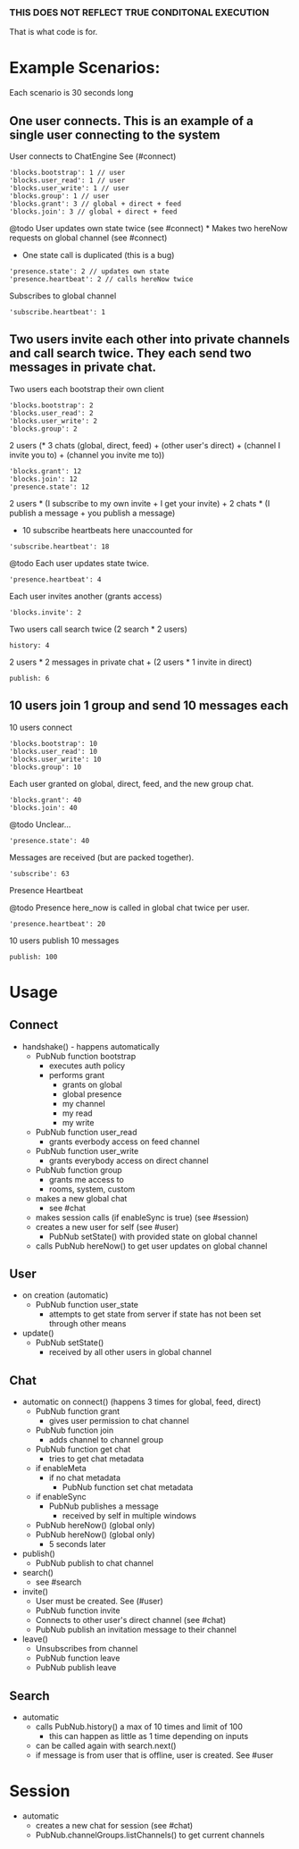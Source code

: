 ### THIS DOES NOT REFLECT TRUE CONDITONAL EXECUTION

That is what code is for.

# Example Scenarios:

Each scenario is 30 seconds long

## One user connects. This is an example of a single user connecting to the system

User connects to ChatEngine See (#connect)

```
'blocks.bootstrap': 1 // user
'blocks.user_read': 1 // user
'blocks.user_write': 1 // user
'blocks.group': 1 // user
'blocks.grant': 3 // global + direct + feed
'blocks.join': 3 // global + direct + feed
```

@todo User updates own state twice (see #connect) *
Makes two hereNow requests on global channel (see #connect)

* One state call is duplicated (this is a bug)

```
'presence.state': 2 // updates own state
'presence.heartbeat': 2 // calls hereNow twice
```

Subscribes to global channel

```
'subscribe.heartbeat': 1
```

## Two users invite each other into private channels and call search twice. They each send two messages in private chat.

Two users each bootstrap their own client

```
'blocks.bootstrap': 2
'blocks.user_read': 2
'blocks.user_write': 2
'blocks.group': 2
```

2 users (* 3 chats (global, direct, feed) + (other user's direct) + (channel I invite you to) + (channel you invite me to))

```
'blocks.grant': 12
'blocks.join': 12
'presence.state': 12
```

2 users * (I subscribe to my own invite + I get your invite) + 2 chats * (I publish a message + you publish a message)

* 10 subscribe heartbeats here unaccounted for

```
'subscribe.heartbeat': 18
```

@todo Each user updates state twice.

```
'presence.heartbeat': 4
```

Each user invites another (grants access)

```
'blocks.invite': 2
```

Two users call search twice
(2 search * 2  users)

```
history: 4
```

2 users * 2 messages in private chat + (2 users * 1 invite in direct)

```
publish: 6
```

## 10 users join 1 group and send 10 messages each

10 users connect

```
'blocks.bootstrap': 10
'blocks.user_read': 10
'blocks.user_write': 10
'blocks.group': 10
```

Each user granted on global, direct, feed, and the new group chat.

```
'blocks.grant': 40
'blocks.join': 40
```

@todo Unclear...

```
'presence.state': 40
```

Messages are received (but are packed together).

```
'subscribe': 63
```

Presence Heartbeat

@todo Presence here_now is called in global chat twice per user.

```
'presence.heartbeat': 20
```

10 users publish 10 messages

```
publish: 100
```

# Usage

## Connect

- handshake() - happens automatically
    - PubNub function bootstrap
        - executes auth policy
        - performs grant
            - grants on global
            - global presence
            - my channel
            - my read
            - my write
    - PubNub function user_read
        - grants everbody access on feed channel
    - PubNub function user_write
        - grants everybody access on direct channel
    - PubNub function group
        - grants me access to
        - rooms, system, custom
    - makes a new global chat
        - see #chat
    - makes session calls (if enableSync is true) (see #session)
    - creates a new user for self (see #user)
        - PubNub setState() with provided state on global channel
    - calls PubNub hereNow() to get user updates on global channel

## User

- on creation (automatic)
    - PubNub function user_state
        - attempts to get state from server if state has not been set through other means
- update()
    - PubNub setState()
        - received by all other users in global channel

## Chat

- automatic on connect() (happens 3 times for global, feed, direct)
    - PubNub function grant
        - gives user permission to chat channel
    - PubNub function join
        - adds channel to channel group
    - PubNub function get chat
        - tries to get chat metadata
    - if enableMeta
        - if no chat metadata
            - PubNub function set chat metadata
    - if enableSync
        - PubNub publishes a message
            - received by self in multiple windows
    - PubNub hereNow() (global only)
    - PubNub hereNow() (global only)
        - 5 seconds later
- publish()
    - PubNub publish to chat channel
- search()
    - see #search
- invite()
    - User must be created. See (#user)
    - PubNub function invite
    - Connects to other user's direct channel (see #chat)
    - PubNub publish an invitation message to their channel
- leave()
    - Unsubscribes from channel
    - PubNub function leave
    - PubNub publish leave

## Search
- automatic
    - calls PubNub.history() a max of 10 times and limit of 100
        - this can happen as little as 1 time depending on inputs
    - can be called again with search.next()
    - if message is from user that is offline, user is created. See #user

# Session

- automatic
    - creates a new chat for session (see #chat)
    - PubNub.channelGroups.listChannels() to get current channels
